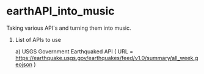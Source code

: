 # earthAPI_into_music
Taking various API's and turning them into music.
1. List of APIs to use

    a) USGS Government Earthquaked API  ( URL = https://earthquake.usgs.gov/earthquakes/feed/v1.0/summary/all_week.geojson )

